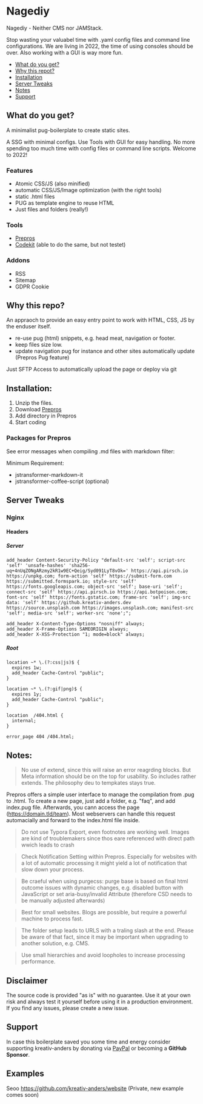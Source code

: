 # Nagediy

Nagediy - Neither CMS nor JAMStack.

Stop wasting your valuabel time with .yaml config files and command line configurations. We are living in 2022, the time of using consoles should be over. Also working with a GUI is way more fun. 

* [What do you get?](#what-do-you-get)
* [Why this repot?](#why-this-repo)
* [Installation](#installation)
* [Server Tweaks](#server-tweaks)
* [Notes](#notes)
* [Support](#support)  


## What do you get?
A minimalist pug-boilerplate to create static sites.

A SSG with minimal configs. Use Tools with GUI for easy handling. No more spending too much time with config files or command line scripts. Welcome to 2022!

### Features

- Atomic CSS/JS (also minified)
- automatic CSS/JS/Image optimization (with the right tools)
- static .html files
- PUG as template engine to reuse HTML
- Just files and folders (really!)

### Tools

- [Prepros](https://prepros.io/)
- [Codekit](https://codekitapp.com/) (able to do the same, but not testet)

### Addons

- RSS
- Sitemap
- GDPR Cookie

## Why this repo?
An appraoch to provide an easy entry point to work with HTML, CSS, JS by the enduser itself.

* re-use pug (html) snippets, e.g. head meat, navigation or footer.
* keep files size low.
* update navigation pug for instance and other sites automatically update (Prepros Pug feature)

Just SFTP Access to automatically upload the page or deploy via git

## Installation:
1. Unzip the files.
1. Download [Prepros](https://prepros.io/)
1. Add directory in Prepros
2. Start coding

### Packages for Prepros

See error messages when compiling .md files with markdown filter:

Minimum Requirement: 

- jstransformer-markdown-it
- jstransformer-coffee-script (optional)

## Server Tweaks

### Nginx

#### Headers

##### Server
```
add_header Content-Security-Policy "default-src 'self'; script-src 'self' 'unsafe-hashes' 'sha256-uq+4nUqZONgARzmy2kR1w9EC+Qeig/Syd091LyT8vOk=' https://api.pirsch.io https://unpkg.com; form-action 'self' https://submit-form.com https://submitted.formspark.io; style-src 'self' https://fonts.googleapis.com; object-src 'self'; base-uri 'self'; connect-src 'self' https://api.pirsch.io https://api.botpoison.com; font-src 'self' https://fonts.gstatic.com; frame-src 'self'; img-src data: 'self' https://github.kreativ-anders.dev https://source.unsplash.com https://images.unsplash.com; manifest-src 'self'; media-src 'self'; worker-src 'none';";

add_header X-Content-Type-Options "nosniff" always;
add_header X-Frame-Options SAMEORIGIN always;
add_header X-XSS-Protection "1; mode=block" always;
```

##### Root
```
location ~* \.(?:css|js)$ {
  expires 1w;
  add_header Cache-Control "public";
}

location ~* \.(?:gif|png)$ {
  expires 1y;
  add_header Cache-Control "public";
}

location  /404.html {
  internal;
}

error_page 404 /404.html;
```

## Notes:

> No use of extend, since this will raise an error reagrding blocks. But Meta information should be on the top for usability. So includes rather extends. The philosophy deu to tempkates stays true.

Prepros offers a simple user interface to manage the compilation from .pug to .html.
To create a new page, just add a folder, e.g. "faq", and add index.pug file. Afterwards, you cann access the page (https://domain.tld/team). Most webservers can handle this request automacially and forward to the index.html file inside.

> Do not use Typora Export, even footnotes are working well. Images are kind of troublemakers since thos eare referenced with direct path wwich leads to crash

> Check Notification Setting within Prepros. Especially for websites with a lot of automatic processing it might yield a lot of notification that slow down your process.

> Be craeful when using purgecss: purge base is based on final html outcome issues with dynamic changes, e.g. disabled button with JavaScript or set aria-busy/invalid Attribute (therefore CSD needs to be manually adjusted afterwards)

> Best for small websites. Blogs are possible, but require a powerful machine to process fast.

> The folder setup leads to URLS with a traling slash at the end. Please be aware of that fact, since it may be important when upgrading to another solution, e.g. CMS.

> Use small hierarchies and avoid loopholes to increase processing performance.


## Disclaimer
The source code is provided "as is" with no guarantee. Use it at your own risk and always test it yourself before using it in a production environment. If you find any issues, please create a new issue.

## Support

In case this boilerplate saved you some time and energy consider supporting kreativ-anders by donating via [PayPal](https://paypal.me/kreativanders) or becoming a **GitHub Sponsor**.

## Examples


Seoo https://github.com/kreativ-anders/website (Private, new example comes soon)
